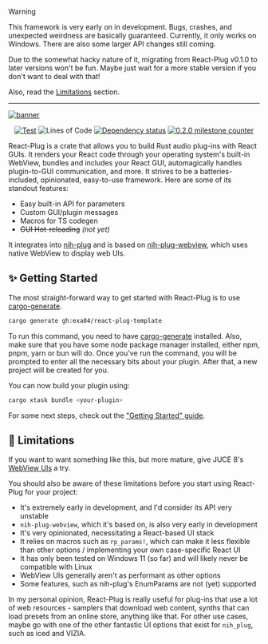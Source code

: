 > [!Warning]
> This framework is very early on in development. Bugs, crashes, and unexpected weirdness are basically guaranteed. Currently, it only works on Windows. There are also some larger API changes still coming.
> 
> Due to the somewhat hacky nature of it, migrating from React-Plug v0.1.0 to later versions won't be fun. Maybe just wait for a more stable version if you don't want to deal with that!
>
> Also, read the [Limitations](#-limitations) section.

---

[![banner](https://github.com/user-attachments/assets/2278363d-3880-4738-8097-5a6d8c504fd3)](https://react-plug.vercel.app)

<div align="center">

[![Test](https://github.com/223230/react_plug/actions/workflows/test.yml/badge.svg)](https://github.com/223230/react_plug/actions/workflows/test.yml)
![Lines of Code](https://img.shields.io/badge/dynamic/json?url=https%3A%2F%2Fapi.codetabs.com%2Fv1%2Floc%2F%3Fgithub%3D223230%2Freact_plug%26branch%3Dmain&query=%24%5B%3F(%40.language%3D%3D%22Rust%22)%5D.linesOfCode&label=Lines%20of%20Code&labelColor=gray&color=blue)
[![Dependency status](https://deps.rs/repo/github/223230/react_plug/status.svg)](https://deps.rs/repo/github/223230/react_plug)
[![0.2.0 milestone counter](https://img.shields.io/github/milestones/progress-percent/223230/react_plug/2)](https://github.com/223230/react_plug/milestone/2)
</div>

React-Plug is a crate that allows you to build Rust audio plug-ins with React GUIs.
It renders your React code through your operating system's built-in WebView, bundles
and includes your React GUI, automagically handles plugin-to-GUI communication, and
more. It strives to be a batteries-included, opinionated, easy-to-use framework.
Here are some of its standout features:

- Easy built-in API for parameters
- Custom GUI/plugin messages
- Macros for TS codegen
- ~~GUI Hot-reloading~~ *(not yet)*

It integrates into [nih-plug] and is based on [nih-plug-webview], which uses native
WebView to display web UIs.

[nih-plug]: https://github.com/robbert-vdh/nih-plug

[nih-plug-webview]: https://github.com/httnn/nih-plug-webview

## ✨ Getting Started

The most straight-forward way to get started with React-Plug is to use
[cargo-generate].

[cargo-generate]: https://github.com/cargo-generate/cargo-generate

```sh
cargo generate gh:exa04/react-plug-template
```

To run this command, you need to have [cargo-generate] installed. Also, make sure
that you have some node package manager installed, either npm, pnpm, yarn or bun
will do. Once you've run the command, you will be prompted to enter all the
necessary bits about your plugin. After that, a new project will be created for you.

You can now build your plugin using:

```sh
cargo xtask bundle <your-plugin>
```

For some next steps, check out the ["Getting Started" guide].

["Getting Started" guide]: https://react-plug.vercel.app/guides/getting-started

## 🚧 Limitations

If you want to want something like this, but more mature, give JUCE 8's
[WebView UIs] a try.

[WebView UIs]: https://juce.com/blog/juce-8-feature-overview-webview-uis/

You should also be aware of these limitations before you start using React-Plug for
your project:

- It's extremely early in development, and I'd consider its API very unstable
- `nih-plug-webview`, which it's based on, is also very early in development
- It's very opinionated, necessitating a React-based UI stack
- It relies on macros such as `rp_params!`, which can make it less flexible than
  other options / implementing your own case-specific React UI
- It has only been tested on Windows 11 (so far) and will likely never be compatible
  with Linux
- WebView UIs generally aren't as performant as other options
- Some features, such as nih-plug's EnumParams are not (yet) supported

In my personal opinion, React-Plug is really useful for plug-ins that use a lot of
web resources - samplers that download web content, synths that can load presets
from an online store, anything like that. For other use cases, maybe go with one of
the other fantastic UI options that exist for `nih_plug`, such as iced and VIZIA.
